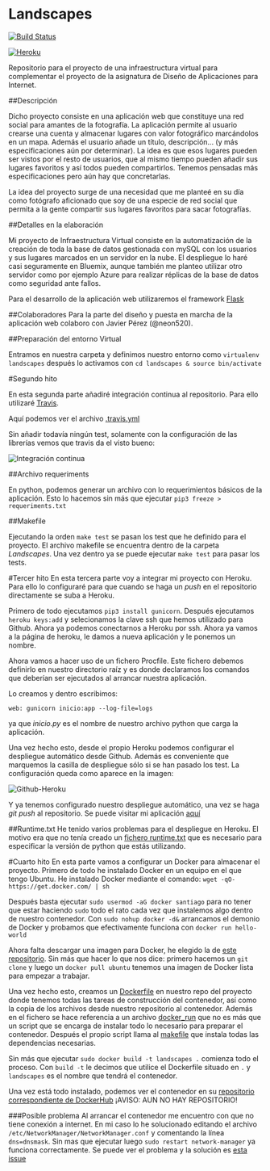 
# Landscapes
[![Build Status](https://travis-ci.org/santidediego/Landscapes.svg?branch=master)](https://travis-ci.org/santidediego/Landscapes)

[![Heroku](https://www.herokucdn.com/deploy/button.png)](https://landscapes93.herokuapp.com)

Repositorio para el proyecto de una infraestructura virtual para complementar el proyecto de la asignatura de Diseño de Aplicaciones para Internet.


##Descripción

Dicho proyecto consiste en una aplicación web que constituye una red social para amantes de la fotografía. La aplicación permite al usuario crearse una cuenta y almacenar lugares con valor fotográfico marcándolos en un mapa. Además el usuario añade un título, descripción... (y más especificaciones aún por determinar). La idea es que esos lugares pueden ser vistos por el resto de usuarios, que al mismo tiempo pueden añadir sus lugares favoritos y así todos pueden compartirlos. Tenemos pensadas más especificaciones pero aún hay que concretarlas.

La idea del proyecto surge de una necesidad que me planteé en su día como fotógrafo aficionado que soy de una especie de red social que permita a la gente compartir sus lugares favoritos para sacar fotografías.

##Detalles en la elaboración

Mi proyecto de Infraestructura Virtual consiste en la automatización de la creación de toda la base de datos gestionada con mySQL con los usuarios y sus lugares marcados en un servidor en la nube. El despliegue lo haré casi seguramente en Bluemix, aunque también me planteo utilizar otro servidor como por ejemplo Azure para realizar réplicas de la base de datos como seguridad ante fallos.

Para el desarrollo de la aplicación web utilizaremos el framework [Flask](http://flask.pocoo.org)

##Colaboradores
Para la parte del diseño y puesta en marcha de la aplicación web colaboro con Javier Pérez (@neon520).

##Preparación del entorno Virtual

Entramos en nuestra carpeta y definimos nuestro entorno como `virtualenv landscapes` después lo activamos con `cd landscapes & source bin/activate`

#Segundo hito

En esta segunda parte añadiré integración continua al repositorio. Para ello utilizaré [Travis](https://travis-ci.org).

Aquí podemos ver el archivo [.travis.yml](https://github.com/santidediego/Landscapes/blob/master/.travis.yml)

Sin añadir todavía ningún test, solamente con la configuración de las librerías vemos que travis da el visto bueno:

![Integración continua](http://i864.photobucket.com/albums/ab201/Santiago_de_Diego/Integracion%20continua%20flask_zps3r8smu6w.png)

##Archivo requeriments

En python, podemos generar un archivo con lo requerimientos básicos de la aplicación. Esto lo hacemos sin más que ejecutar `pip3 freeze > requeriments.txt`

##Makefile

Ejecutando la orden `make test` se pasan los test que he definido para el proyecto. El archivo makefile se encuentra dentro de la carpeta *Landscapes*. Una vez dentro ya se puede ejecutar `make test` para pasar los tests.

#Tercer hito
En esta tercera parte voy a integrar mi proyecto con Heroku. Para ello lo configuraré para que cuando se haga un *push* en el repositorio directamente se suba a Heroku.

Primero de todo ejecutamos `pip3 install gunicorn`.  Después ejecutamos `heroku keys:add` y selecionamos la clave ssh que hemos utilizado para Github. Ahora ya podemos conectarnos a Heroku por ssh. Ahora ya vamos a la página de heroku, le damos a nueva aplicación y le ponemos un nombre.


Ahora vamos a hacer uso de un fichero Procfile. Este fichero debemos definirlo en nuestro directorio raíz y es donde declaramos los comandos que deberían ser ejecutados al arrancar nuestra aplicación. 

Lo creamos y dentro escribimos:

```
web: gunicorn inicio:app --log-file=logs
```

ya que *inicio.py* es el nombre de nuestro archivo python que carga la aplicación.

Una vez hecho esto, desde el propio Heroku podemos configurar el despliegue automático desde Github. Además es conveniente que marquemos la casilla de despliegue sólo si se han pasado los test. La configuración queda como aparece en la imagen:

![Github-Heroku](http://i864.photobucket.com/albums/ab201/Santiago_de_Diego/Githu-Heroku_zpskiwpnetq.png)

Y ya tenemos configurado nuestro despliegue automático, una vez se haga *git push* al repositorio. Se puede visitar mi aplicación [aquí](https://landscapes93.herokuapp.com)

##Runtime.txt
He tenido varios problemas para el despliegue en Heroku. El motivo era que no tenía creado un [fichero runtime.txt](https://devcenter.heroku.com/articles/python-runtimes) que es necesario para especificar la versión de python que estás utilizando.

#Cuarto hito
En esta parte vamos a configurar un Docker para almacenar el proyecto. Primero de todo he instalado Docker en un equipo en el que tengo Ubuntu. He instalado Docker mediante el comando: `wget -qO- https://get.docker.com/ | sh`	

Después basta ejecutar `sudo usermod -aG docker santiago` para no tener que estar haciendo `sudo` todo el rato cada vez que instalemos algo dentro de nuestro contenedor. Con `sudo nohup docker -d&` arrancamos el demonio de Docker y probamos que efectivamente funciona con `docker run hello-world`

Ahora falta descargar una imagen para Docker, he elegido la de [este repositorio](https://github.com/harbur/docker-workshop/). Sin más que hacer lo que nos dice: primero hacemos un `git clone` y luego un `docker pull ubuntu` tenemos una imagen de Docker lista para empezar a trabajar.

Una vez hecho esto, creamos un [Dockerfile](https://github.com/santidediego/Landscapes/blob/master/Dockerfile) en nuestro repo del proyecto donde tenemos todas las tareas de construcción del contenedor, así como la copia de los archivos desde nuestro repositorio al contenedor. Además en el fichero se hace referencia a un archivo [docker_run](https://github.com/santidediego/Landscapes/blob/master/docker_run) que no es más que un script que se encarga de instalar todo lo necesario para preparar el contenedor. Después el propio script llama al [makefile](https://github.com/santidediego/Landscapes/blob/master/makefile) que instala todas las dependencias necesarias.

Sin más que ejecutar `sudo docker build -t landscapes .` comienza todo el proceso. Con `build -t` le decimos que utilice el Dockerfile situado en `.` y `landscapes` es el nombre que tendrá el contenedor.

Una vez está todo instalado, podemos ver el contenedor en su [repositorio correspondiente de DockerHub]()  ¡AVISO: AUN NO HAY REPOSITORIO!

###Posible problema
Al arrancar el contenedor me encuentro con que no tiene conexión a internet. En mi caso lo he solucionado editando el archivo `/etc/NetworkManager/NetworkManager.conf` y comentando la línea `dns=dnsmask`. Sin mas que ejecutar luego `sudo restart network-manager` ya funciona correctamente. Se puede ver el problema y la solución es [esta issue](https://github.com/docker/docker/issues/1809)